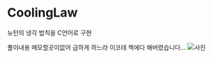# CoolingLaw
뉴턴의 냉각 법칙을 C언어로 구현

풀이내용
메모할곳이없어 급하게 하느라 이코테 책에다 해버렸습니다...
![사진](https://user-images.githubusercontent.com/35417717/163128661-eec3998c-ee24-4eba-935d-e5a91cdaff48.jpg)
